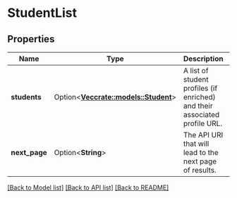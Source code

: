 # StudentList

## Properties

Name | Type | Description | Notes
------------ | ------------- | ------------- | -------------
**students** | Option<[**Vec<crate::models::Student>**](Student.md)> |          A list of student profiles (if enriched) and their associated profile URL.          | [optional]
**next_page** | Option<**String**> |          The API URI that will lead to the next page of results.          | [optional]

[[Back to Model list]](../README.md#documentation-for-models) [[Back to API list]](../README.md#documentation-for-api-endpoints) [[Back to README]](../README.md)


